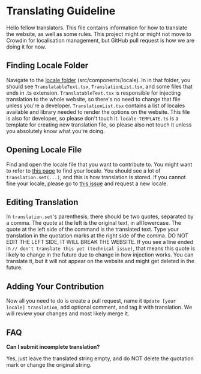 # Translating Guideline

Hello fellow translators. This file contains information for how to translate the website, as well as some rules. This project might or might not move to Crowdin for localisation management, but GitHub pull request is how we are doing it for now.

## Finding Locale Folder

Navigate to the [locale folder](https://github.com/Avdan-OS/Website/tree/dev/src/components/locale) (src/components/locale). In in that folder, you should see `TranslatableText.tsx`, `TranslationList.tsx`, and some files that ends in .ts extension. `TranslatableText.tsx` is responsible for injecting translation to the whole website, so there's no need to change that file unless you're a developer. `TranslationList.tsx` contains a list of locales available and library needed to render the options on the website. This file is also for developer, so please don't touch it. `locale-TEMPLATE.ts` is a template for creating new translation file, so please also not touch it unless you absolutely know what you're doing.

## Opening Locale File

Find and open the locale file that you want to contribute to. You might want to refer to [this page](https://www.science.co.il/language/Locale-codes.php) to find your locale. You should see a lot of `translation.set(...)`, and this is how translation is stored. If you cannot fine your locale, please go to [this issue](https://github.com/Avdan-OS/Website/issues/91) and request a new locale.

## Editing Translation

In `translation.set`'s parenthesis, there should be two quotes, separated by a comma. The quote at the left is the original text, in all lowercase. The quote at the left side of the command is the translated text. Type your translation in the quotation marks at the right side of the comma. DO NOT EDIT THE LEFT SIDE, IT WILL BREAK THE WEBSITE. If you see a line ended in `// don't translate this yet (technical issue)`, that means this quote is likely to change in the future due to change in how injection works. You can translate it, but it will not appear on the website and might get deleted in the future.

## Adding Your Contribution

Now all you need to do is create a pull request, name it `Update [your locale] translation`, add optional comment, and tag it with translation. We will review your changes and most likely merge it.

## FAQ

**Can I submit incomplete translation?**

Yes, just leave the translated string empty, and do NOT delete the quotation mark or change the original string.
